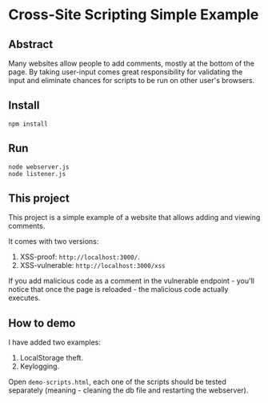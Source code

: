 # Cross-Site Scripting Simple Example

## Abstract
Many websites allow people to add comments, mostly at the bottom of the page.
By taking user-input comes great responsibility for validating the input and 
eliminate chances for scripts to be run on other user's browsers.

## Install
```
npm install
```

## Run
```
node webserver.js
node listener.js
```

## This project
This project is a simple example of a website that allows adding and viewing 
comments.

It comes with two versions:
1. XSS-proof: `http://localhost:3000/`.
2. XSS-vulnerable: `http://localhost:3000/xss`

If you add malicious code as a comment in the vulnerable endpoint - you'll 
notice that once the page is reloaded - the malicious code actually executes.

## How to demo
I have added two examples:
1. LocalStorage theft.
2. Keylogging.

Open `demo-scripts.html`, each one of the scripts should be tested separately
(meaning - cleaning the db file and restarting the webserver).
